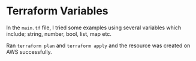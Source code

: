 # Terraform Variables

In the `main.tf` file, I tried some examples using several variables which include; string, number, bool, list, map etc.

Ran `terraform plan` and `terraform apply` and the resource was created on AWS successfully.
